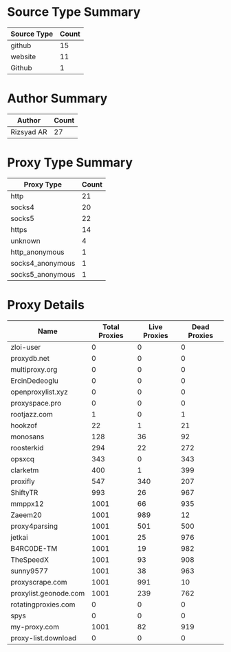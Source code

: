 # Source Type Summary

| Source Type | Count |
|-------------|-------|
| github | 15 |
| website | 11 |
| Github | 1 |


# Author Summary

| Author | Count |
|--------|-------|
| Rizsyad AR | 27 |


# Proxy Type Summary

| Proxy Type | Count |
|------------|-------|
| http | 21 |
| socks4 | 20 |
| socks5 | 22 |
| https | 14 |
| unknown | 4 |
| http_anonymous | 1 |
| socks4_anonymous | 1 |
| socks5_anonymous | 1 |


# Proxy Details

| Name | Total Proxies | Live Proxies | Dead Proxies |
|------|---------------|--------------|---------------|
| zloi-user | 0 | 0 | 0 |
| proxydb.net | 0 | 0 | 0 |
| multiproxy.org | 0 | 0 | 0 |
| ErcinDedeoglu | 0 | 0 | 0 |
| openproxylist.xyz | 0 | 0 | 0 |
| proxyspace.pro | 0 | 0 | 0 |
| rootjazz.com | 1 | 0 | 1 |
| hookzof | 22 | 1 | 21 |
| monosans | 128 | 36 | 92 |
| roosterkid | 294 | 22 | 272 |
| opsxcq | 343 | 0 | 343 |
| clarketm | 400 | 1 | 399 |
| proxifly | 547 | 340 | 207 |
| ShiftyTR | 993 | 26 | 967 |
| mmppx12 | 1001 | 66 | 935 |
| Zaeem20 | 1001 | 989 | 12 |
| proxy4parsing | 1001 | 501 | 500 |
| jetkai | 1001 | 25 | 976 |
| B4RC0DE-TM | 1001 | 19 | 982 |
| TheSpeedX | 1001 | 93 | 908 |
| sunny9577 | 1001 | 38 | 963 |
| proxyscrape.com | 1001 | 991 | 10 |
| proxylist.geonode.com | 1001 | 239 | 762 |
| rotatingproxies.com | 0 | 0 | 0 |
| spys | 0 | 0 | 0 |
| my-proxy.com | 1001 | 82 | 919 |
| proxy-list.download | 0 | 0 | 0 |
